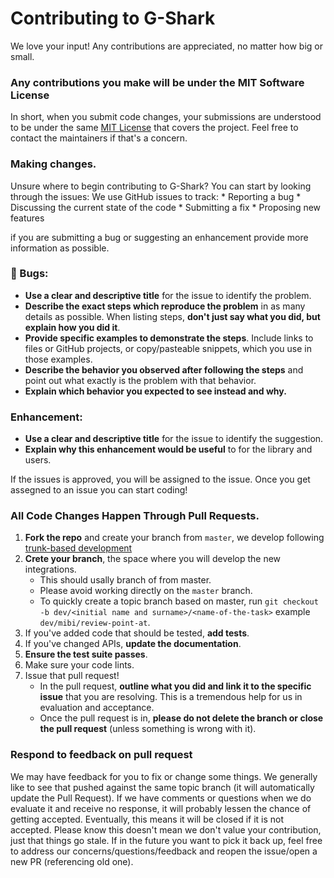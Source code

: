 # Contributing to G-Shark
We love your input! Any contributions are appreciated, no matter how big or small.

### Any contributions you make will be under the MIT Software License
In short, when you submit code changes, your submissions are understood to be under the same [MIT License](http://choosealicense.com/licenses/mit/) that covers the project. Feel free to contact the maintainers if that's a concern.

### Making changes.
Unsure where to begin contributing to G-Shark? You can start by looking through the issues:
We use GitHub issues to track:
	* Reporting a bug
 	* Discussing the current state of the code
	* Submitting a fix
	* Proposing new features

if you are submitting a bug or suggesting an enhancement provide more information as possible.
### 🐛 Bugs: 
* **Use a clear and descriptive title** for the issue to identify the problem.
* **Describe the exact steps which reproduce the problem** in as many details as possible.
	When listing steps, **don't just say what you did, but explain how you did it**.
* **Provide specific examples to demonstrate the steps**. Include links to files or GitHub projects, or copy/pasteable snippets, which you use in those examples.
* **Describe the behavior you observed after following the steps** and point out what exactly is the problem with that behavior.
* **Explain which behavior you expected to see instead and why.**

### Enhancement:
* **Use a clear and descriptive title** for the issue to identify the suggestion.
* **Explain why this enhancement would be useful** to for the library and users.
	
If the issues is approved, you will be assigned to the issue.
Once you get assegned to an issue you can start coding!

### All Code Changes Happen Through Pull Requests.
1. **Fork the repo** and create your branch from `master`, we develop following [trunk-based development](https://cloud.google.com/architecture/devops/devops-tech-trunk-based-development)
2. **Crete your branch**, the space where you will develop the new integrations.
	* This should usally branch of from master.
	* Please avoid working directly on the `master` branch.
	* To quickly create a topic branch based on master, run `git checkout -b dev/<initial name and surname>/<name-of-the-task>` example `dev/mibi/review-point-at`.
3. If you've added code that should be tested, **add tests**.
4. If you've changed APIs, **update the documentation**.
5. **Ensure the test suite passes**.
6. Make sure your code lints.
7. Issue that pull request!
	* In the pull request, **outline what you did and link it to the specific issue** that you are resolving. This is a tremendous help for us in evaluation and acceptance.
	* Once the pull request is in, **please do not delete the branch or close the pull request** (unless something is wrong with it).

### Respond to feedback on pull request

We may have feedback for you to fix or change some things. We generally like to see that pushed against the same topic branch (it will automatically update the Pull Request).
If we have comments or questions when we do evaluate it and receive no response, it will probably lessen the chance of getting accepted. Eventually, this means it will be closed if it is not accepted. Please know this doesn't mean we don't value your contribution, just that things go stale. If in the future you want to pick it back up, feel free to address our concerns/questions/feedback and reopen the issue/open a new PR (referencing old one).
